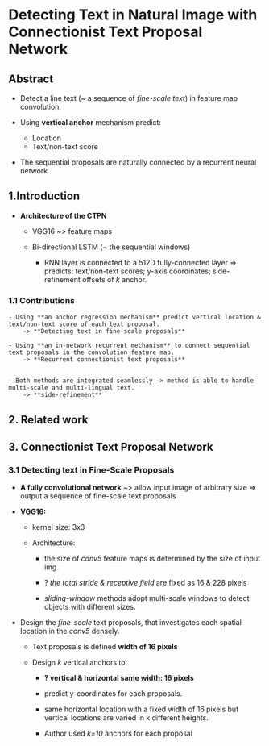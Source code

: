 # Detecting Text in Natural Image with Connectionist Text Proposal Network

## Abstract 

+ Detect a line text (~ a sequence of *fine-scale text*) in feature map convolution.

+ Using **vertical anchor** mechanism predict:
    - Location
    - Text/non-text score

+ The sequential proposals are naturally connected by a recurrent neural network

## 1.Introduction

+ **Architecture of the CTPN**

    - VGG16 ~> feature maps

    - Bi-directional LSTM (~ the sequential windows)

        - RNN layer is connected to a 512D fully-connected layer => predicts: text/non-text scores; y-axis coordinates; side-refinement offsets of *k* anchor.

### 1.1 Contributions
    - Using **an anchor regression mechanism** predict vertical location & text/non-text score of each text proposal. 
        -> **Detecting text in fine-scale proposals**

    - Using **an in-network recurrent mechanism** to connect sequential text proposals in the convolution feature map.
        -> **Recurrent connectionist text proposals**


    - Both methods are integrated seamlessly -> method is able to handle multi-scale and multi-lingual text.
        -> **side-refinement**

## 2. Related work

## 3. Connectionist Text Proposal Network

### 3.1 Detecting text in Fine-Scale Proposals

+ **A fully convolutional network** ~> allow input image of arbitrary size => output a sequence of fine-scale text proposals

+ **VGG16:**

    - kernel size: 3x3

    - Architecture:
        
        - the size of *conv5* feature maps is determined by the size of input img.

        - ? *the total stride & receptive field* are fixed as 16 & 228 pixels

        - *sliding-window* methods adopt multi-scale windows to detect objects with different sizes.

+ Design the *fine-scale* text proposals, that investigates each spatial location in the *conv5* densely.

    - Text proposals is defined **width of 16 pixels**

    - Design *k* vertical anchors to:

        - **? vertical & horizontal same width: 16 pixels**
        
        - predict y-coordinates for each proposals.

        - same horizontal location with a fixed width of 16 pixels but vertical locations are varied in k different heights.

        - Author used *k=10* anchors for each proposal



